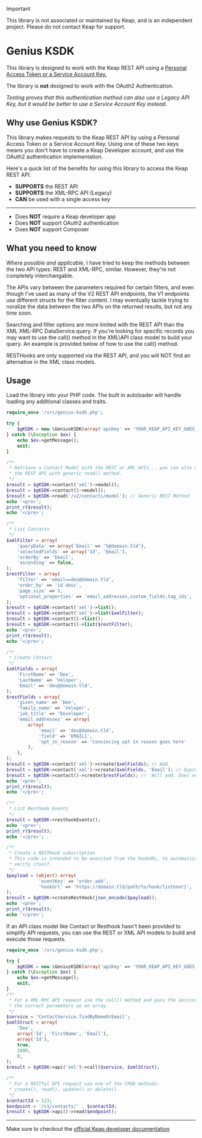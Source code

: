 > [!IMPORTANT]
> This library is not associated or maintained by Keap, and is an independent 
> project. Please do not contact Keap for support.

# Genius KSDK
This library is designed to work with the Keap REST API using a [Personal Access Token or a Service Account Key.](https://developer.infusionsoft.com/pat-and-sak/)

The library is **not** designed to work with the OAuth2 Authentication.

_Testing proves that this authentication method can also use a Legacy API Key,
but it would be better to use a Service Account Key instead._

## Why use Genius KSDK?
This library makes requests to the Keap REST API by using a Personal Access Token 
or a Service Account Key.  Using one of these two keys means you don't have to 
create a Keap Developer account, and use the OAuth2 authentication implementation.

Here's a quick list of the benefits for using this library to access the Keap
REST API.

- **SUPPORTS** the REST API
- **SUPPORTS** the XML-RPC API (Legacy)
- **CAN** be used with a single access key
---
- Does **NOT** require a Keap developer app
- Does **NOT** support OAuth2 authentication
- Does **NOT** support Composer

## What you need to know
Where possible _and applicable_, I have tried to keep the methods between the two
API types: REST and XML-RPC, similar.  However, they're not completely interchangable.

The APIs vary between the parameters required for certain filters, and even though
I've used as many of the V2 REST API endpoints, the V1 endpoints use different
structs for the filter content.  I may eventually tackle trying to noralize the
data between the two APIs on the returned results, but not any time soon.

Searching and filter options are more limited with the REST API than the XML
XML-RPC DataService.query.  If you're looking for specific records you may want
to use the call() method in the XML\API class model to build your query. An 
example is provided below of how to use the call() method.

RESTHooks are only supported via the REST API, and you will NOT find an alternative
in the XML class models.

## Usage
Load the library into your PHP code.  The built in autoloader will handle loading 
any additional classes and traits.

```php
require_once '/src/genius-ksdk.php';

try {
    $gKSDK = new \GeniusKSDK(array('apiKey' => 'YOUR_KEAP_API_KEY_GOES_HERE'));
} catch (\Exception $ex) {
    echo $ex->getMessage();
    exit;
}

/**
 * Retrieve a Contact Model with the REST or XML APIs... you can also use the 
 * the REST API with generic read() method.
 */
$result = $gKSDK->contact('xml')->model();
$result = $gKSDK->contact()->model();
$result = $gKSDK->read('/v2/contacts/model'); // Generic REST Method
echo '<pre>';
print_r($result);
echo '</pre>';

/**
 * List Contacts
 */
$xmlFilter = array(
    'queryData' => array('Email' => '%@domain.tld'),
    'selectedFields' => array('Id', 'Email'),
    'orderBy' => 'Email',
    'ascending' => false,
);
$restFilter = array(
    'filter' => 'email==dev@domain.tld',
    'order_by' => 'id desc',
    'page_size' => 5,
    'optional_properties' => 'email_addresses,custom_fields,tag_ids',
);
$result = $gKSDK->contact('xml')->list();
$result = $gKSDK->contact('xml')->list($xmlFilter);
$result = $gKSDK->contact()->list();
$result = $gKSDK->contact()->list($restFilter); 
echo '<pre>';
print_r($result);
echo '</pre>';

/**
 * Create Contact
 */
$xmlFields = array(
    'FirstName' => 'Dee',
    'LastName' => 'Veloper',
    'Email' => 'dev@domain.tld',
);
$restFields = array(
    'given_name' => 'Dee',
    'family_name' => 'Veloper',
    'job_title' => 'Developer',
    'email_addresses' => array(
        array(
            'email' => 'dev@domain.tld',
            'field' => 'EMAIL1',
            'opt_in_reason' => 'Convincing opt in reason goes here'
        ),
    ),
);
$result = $gKSDK->contact('xml')->create($xmlFields); // Add
$result = $gKSDK->contact('xml')->create($xmlFields, 'Email'); // Dupcheck on contact email
$result = $gKSDK->contact()->create($restFields); //  Will add. Does not support dupCheck
echo '<pre>';
print_r($result);
echo '</pre>';

/**
 * List Resthook Events
 */
$result = $gKSDK->resthookEvents();
echo '<pre>';
print_r($result);
echo '</pre>';

/**
 * Create a RESTHook subscription
 * This code is intended to be executed from the hookURL, to automatically 
 * verify itself.
 */
$payload = (object) array(
            'eventKey' => 'order.add',
            'hookUrl' => 'https://domain.tld/path/to/hook/listener}',
);
$result = $gKSDK->createRestHook(json_encode($payload));
echo '<pre>';
print_r($result);
echo '</pre>';
```

If an API class model like Contact or Resthook hasn't been provided to simplify
API requests, you can use the REST or XML API models to build and execute 
those requests.

```php
require_once '/src/genius-ksdk.php';

try {
    $gKSDK = new \GeniusKSDK(array('apiKey' => 'YOUR_KEAP_API_KEY_GOES_HERE'));
} catch (\Exception $ex) {
    echo $ex->getMessage();
    exit;
}
/**
 * For a XML-RPC API request use the call() method and pass the service, and
 * the correct parameters as an array.
 */
$service = 'ContactService.findByNameOrEmail';
$xmlStruct = array(
    'Dee',
    array('Id', 'FirstName', 'Email'),
    array('Id'),
    true,
    1000,
    0,    
);
$result = $gKSDK->api('xml')->call($service, $xmlStruct);

/**
 * For a RESTful API request use one of the CRUD methods:
 * create(), read(), update() or delete().
 */
$contactId = 123;
$endpoint = '/v1/contacts/' . $contactId;
$result = $gKSDK->api()->read($endpoint);
```

---
Make sure to checkout the [official Keap developer documentation](https://developer.infusionsoft.com/developer-guide/)
